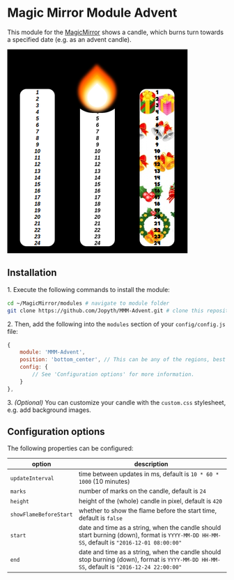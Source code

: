 # Magic Mirror Module Advent

This module for the [MagicMirror](https://github.com/MichMich/MagicMirror) shows a candle, which burns turn towards a specified date (e.g. as an advent candle).

![Three example candles](/.examples/example.png?raw=true)

## Installation

  1\. Execute the following commands to install the module:

```bash
cd ~/MagicMirror/modules # navigate to module folder
git clone https://github.com/Jopyth/MMM-Advent.git # clone this repository
```

  2\. Then, add the following into the `modules` section of your `config/config.js` file:

````javascript
{
    module: 'MMM-Advent',
    position: 'bottom_center', // This can be any of the regions, best results in center regions
    config: {
        // See 'Configuration options' for more information.
    }
},
````

  3\. *(Optional)* You can customize your candle with the `custom.css` stylesheet, e.g. add background images.

## Configuration options

The following properties can be configured:

| option | description |
| ------------- | ------------- |
| `updateInterval` | time between updates in ms, default is `10 * 60 * 1000` (10 minutes) |
| `marks` | number of marks on the candle, default is `24` |
| `height` | height of the (whole) candle in pixel, default is `420` |
| `showFlameBeforeStart` | whether to show the flame before the start time, default is `false` |
| `start` | date and time as a string, when the candle should start burning (down), format is `YYYY-MM-DD HH-MM-SS`, default is `"2016-12-01 08:00:00"` |
| `end` | date and time as a string, when the candle should stop burning (down), format is `YYYY-MM-DD HH-MM-SS`, default is `"2016-12-24 22:00:00"` |
